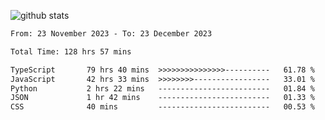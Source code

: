 
![github stats](https://github-readme-stats.vercel.app/api?username=realmahd1&show_icons=true&theme=codeSTACKr&hide_rank=true&count_private=true)

<!--START_SECTION:waka-->

```txt
From: 23 November 2023 - To: 23 December 2023

Total Time: 128 hrs 57 mins

TypeScript       79 hrs 40 mins  >>>>>>>>>>>>>>>----------   61.78 %
JavaScript       42 hrs 33 mins  >>>>>>>>-----------------   33.01 %
Python           2 hrs 22 mins   -------------------------   01.84 %
JSON             1 hr 42 mins    -------------------------   01.33 %
CSS              40 mins         -------------------------   00.53 %
```

<!--END_SECTION:waka-->
